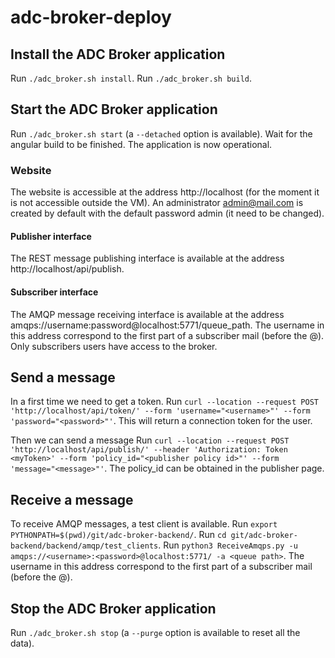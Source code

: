 # adc-broker-deploy

## Install the ADC Broker application
Run `./adc_broker.sh install`.
Run `./adc_broker.sh build`.

## Start the ADC Broker application
Run `./adc_broker.sh start` (a `--detached` option is available).
Wait for the angular build to be finished.
The application is now operational.

### Website
The website is accessible at the address http://localhost (for the moment it is not accessible outside the VM).
An administrator admin@mail.com is created by default with the default password admin (it need to be changed).

#### Publisher interface
The REST message publishing interface is available at the address http://localhost/api/publish.

#### Subscriber interface
The AMQP message receiving interface is available at the address amqps://username:password@localhost:5771/queue_path.
The username in this address correspond to the first part of a subscriber mail (before the @). Only subscribers users have access to the broker.

## Send a message
In a first time we need to get a token.
Run `curl --location --request POST 'http://localhost/api/token/' --form 'username="<username>"' --form 'password="<password>"'`.
This will return a connection token for the user.

Then we can send a message
Run `curl --location --request POST 'http://localhost/api/publish/' --header 'Authorization: Token <myToken>' --form 'policy_id="<publisher policy id>"' --form 'message="<message>"'`.
The policy_id can be obtained in the publisher page.

## Receive a message
To receive AMQP messages, a test client is available.
Run `export PYTHONPATH=$(pwd)/git/adc-broker-backend/`.
Run `cd git/adc-broker-backend/backend/amqp/test_clients`.
Run `python3 ReceiveAmqps.py -u amqps://<username>:<password>@localhost:5771/ -a <queue path>`.
The username in this address correspond to the first part of a subscriber mail (before the @).

## Stop the ADC Broker application
Run `./adc_broker.sh stop` (a `--purge` option is available to reset all the data).
